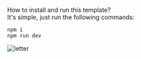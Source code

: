How to install and run this template? \
It's simple, just run the following commands: 
```
npm i
npm run dev
```

![letter](https://github.com/MisterPrada/softbody-letter/assets/8146111/400c191d-6260-43fe-b509-64b1401865d8)
